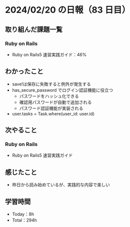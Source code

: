 # 2024/02/20 の日報（83 日目）

## 取り組んだ課題一覧

### Ruby on Rails

- Ruby on Rails5 速習実践ガイド：46%

## わかったこと

- save!は保存に失敗すると例外が発生する
- has_secure_password でログイン認証機能に役立つ
  - パスワードをハッシュ化できる
  - 確認用パスワードが自動で追加される
  - パスワード認証機能が実装される
- user.tasks = Task.where(user_id: user.id)

## 次やること

### Ruby on Rails

- Ruby on Rails5 速習実践ガイド

## 感じたこと

- 昨日から読み始めているが、実践的な内容で楽しい

## 学習時間

- Today：8h
- Total：294h
